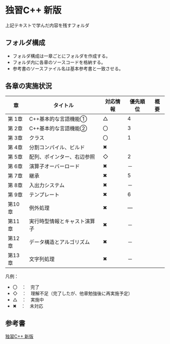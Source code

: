 # 独習C++ 新版
上記テキストで学んだ内容を残すフォルダ

## フォルダ構成
 - フォルダ構成は一章ごとにフォルダを作成する。
 - フォルダ内に各章のソースコードを格納する。
 - 参考書のソースファイル名は基本参考書と一致させる。

## 各章の実施状況

|章|タイトル|対応情報|優先順位|概要|
|----|----|----|----|----|
|第 1章| C++基本的な言語機能① | △ | 4 | |
|第 2章| C++基本的な言語機能② | 〇 | 3 | |
|第 3章| クラス | 〇 | 1 | |
|第 4章| 分割コンパイル、ビルド | ✖ |  | |
|第 5章| 配列、ポインター、右辺参照 | ◇ | 2 | |
|第 6章| 演算子オーバーロード | ✖ | － | |
|第 7章| 継承 | ✖ | 5 | |
|第 8章| 入出力システム | ✖ | － | |
|第 9章| テンプレート | ✖ | 6 | |
|第10章| 例外処理 | ✖ | ― | |
|第11章| 実行時型情報とキャスト演算子 | ✖ | － | |
|第12章| データ構造とアルゴリズム | ✖ | － | |
|第13章| 文字列処理 | ✖ | － | |

凡例：
 - 〇　：　完了
 - ◇　：　理解不足（完了したが、他章勉強後に再実施予定）
 - △　：　実施中
 - ✖　：　未対応


## 参考書
[独習C++ 新版](https://www.amazon.co.jp/%E7%8B%AC%E7%BF%92C-%E6%96%B0%E7%89%88-%E9%AB%98%E6%A9%8B-%E8%88%AA%E5%B9%B3-ebook/dp/B07XQ5TWY2/ref=sr_1_1?__mk_ja_JP=%E3%82%AB%E3%82%BF%E3%82%AB%E3%83%8A&dchild=1&keywords=%E7%8B%AC%E7%BF%92C%2B%2B&qid=1594271834&sr=8-1)